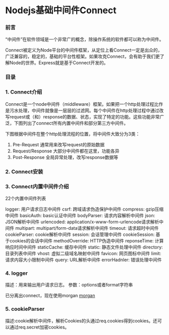 # Nodejs基础中间件Connect #
### 前言 ###
“中间件”在软件领域是一个非常广的概念，除操作系统的软件都可以称为中间件。

Connect被定义为Node平台的中间件框架，从定位上看Connect一定是出众的，广泛兼容的，稳定的，基础的平台性框架。如果攻克Connect，会有助于我们更了解Node的世界。Express就是基于Connect开发的。

### 目录 ###

### 1. Connect介绍 ###
Connect是一个node中间件（middleware）框架。如果把一个http处理过程比作是污水处理，中间件就像是一层层的过滤网。每个中间件在http处理过程中通过改写request或（和）response的数据、状态，实现了特定的功能。这些功能非常广泛，下图列出了connect所有内置中间件和部分第三方中间件。

下图根据中间件在整个http处理流程的位置，将中间件大致分为3类：

1. Pre-Request 通常用来改写request的原始数据
2. Request/Response 大部分中间件都在这里，功能各异
3. Post-Response 全局异常处理，改写response数据等

### 2. Connect安装 ###

### 3. Connect内置中间件介绍 ###
22个内置中间件列表

logger: 用户请求日志中间件
csrf: 跨域请求伪造保护中间件
compress: gzip压缩中间件
basicAuth: basic认证中间件
bodyParser: 请求内容解析中间件
json: JSON解析中间件
urlencoded: application/x-www-form-urlencode请求解析中间件
multipart: multipart/form-data请求解析中间件
timeout: 请求超时中间件
cookieParser: cookie解析中间件
session: 会话管理中间件
cookieSession: 基于cookies的会话中间件
methodOverride: HTTP伪造中间件
reponseTime: 计算响应时间中间件
staticCache: 缓存中间件
static: 静态文件处理中间件
directory: 目录列表中间件
vhost: 虚拟二级域名映射中间件
favicon: 网页图标中间件
limit: 请求内容大小限制中间件
query: URL解析中间件
errorHadnler: 错误处理中间件

### 4. logger ###
描述：用来输出用户请求日志。
参数：options或者format字符串

已分离出connect，现在使用morgan
[morgan](https://github.com/expressjs/morgan)

### 5. cookieParser ###
描述:cookie解析中间件，解析Cookies的头通过req.cookies得到cookies。还可以通过req.secret加密cookies。